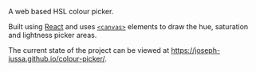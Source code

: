 A web based HSL colour picker.

Built using [React](https://facebook.github.io/react/) and uses [`<canvas>`](https://developer.mozilla.org/en-US/docs/Web/API/Canvas_API) elements to draw the hue, saturation and lightness picker areas.

The current state of the project can be viewed at https://joseph-iussa.github.io/colour-picker/.